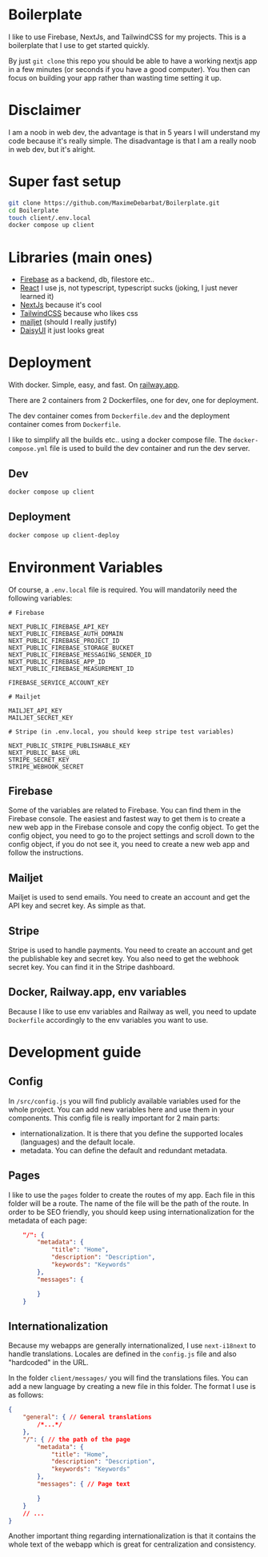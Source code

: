 # Boilerplate

I like to use Firebase, NextJs, and TailwindCSS for my projects. This is a boilerplate that I use to get started quickly.

By just `git clone` this repo you should be able to have a working nextjs app in a few minutes (or seconds if you have a good computer). You then can focus on building your app rather than wasting time setting it up.

# Disclaimer

I am a noob in web dev, the advantage is that in 5 years I will understand my code because it's really simple. The disadvantage is that I am a really noob in web dev, but it's alright.

# Super fast setup

```bash
git clone https://github.com/MaximeDebarbat/Boilerplate.git
cd Boilerplate
touch client/.env.local
docker compose up client
```

# Libraries (main ones)

- [Firebase](https://firebase.google.com/) as a backend, db, filestore etc..
- [React](https://reactjs.org/) I use js, not typescript, typescript sucks (joking, I just never learned it)
- [NextJs](https://nextjs.org/) because it's cool
- [TailwindCSS](https://tailwindcss.com/) because who likes css
- [mailjet](https://www.mailjet.com/) (should I really justify)
- [DaisyUI](https://daisyui.com/) it just looks great

# Deployment

With docker. Simple, easy, and fast. On [railway.app](https://railway.app/).

There are 2 containers from 2 Dockerfiles, one for dev, one for deployment.

The dev container comes from `Dockerfile.dev` and the deployment container comes from `Dockerfile`.

I like to simplify all the builds etc.. using a docker compose file. The `docker-compose.yml` file is used to build the dev container and run the dev server.

## Dev

```bash
docker compose up client
```

## Deployment

```bash
docker compose up client-deploy
```

# Environment Variables

Of course, a `.env.local` file is required. You will mandatorily need the following variables:

```env
# Firebase

NEXT_PUBLIC_FIREBASE_API_KEY
NEXT_PUBLIC_FIREBASE_AUTH_DOMAIN
NEXT_PUBLIC_FIREBASE_PROJECT_ID
NEXT_PUBLIC_FIREBASE_STORAGE_BUCKET
NEXT_PUBLIC_FIREBASE_MESSAGING_SENDER_ID
NEXT_PUBLIC_FIREBASE_APP_ID
NEXT_PUBLIC_FIREBASE_MEASUREMENT_ID

FIREBASE_SERVICE_ACCOUNT_KEY

# Mailjet

MAILJET_API_KEY
MAILJET_SECRET_KEY

# Stripe (in .env.local, you should keep stripe test variables)

NEXT_PUBLIC_STRIPE_PUBLISHABLE_KEY
NEXT_PUBLIC_BASE_URL
STRIPE_SECRET_KEY
STRIPE_WEBHOOK_SECRET
```

## Firebase

Some of the variables are related to Firebase. You can find them in the Firebase console. The easiest and fastest way to get them is to create a new web app in the Firebase console and copy the config object. To get the config object, you need to go to the project settings and scroll down to the config object, if you do not see it, you need to create a new web app and follow the instructions.

## Mailjet

Mailjet is used to send emails. You need to create an account and get the API key and secret key. As simple as that.

## Stripe

Stripe is used to handle payments. You need to create an account and get the publishable key and secret key. You also need to get the webhook secret key. You can find it in the Stripe dashboard.

## Docker, Railway.app, env variables

Because I like to use env variables and Railway as well, you need to update `Dockerfile` accordingly to the env variables you want to use.

# Development guide

## Config

In `/src/config.js` you will find publicly available variables used for the whole project. You can add new variables here and use them in your components. This config file is really important for 2 main parts:
- internationalization. It is there that you define the supported locales (languages) and the default locale.
- metadata. You can define the default and redundant metadata.

## Pages

I like to use the `pages` folder to create the routes of my app. Each file in this folder will be a route. The name of the file will be the path of the route. In order to be SEO friendly, you should keep using internationalization for the metadata of each page:
```json
    "/": {
        "metadata": {
            "title": "Home",
            "description": "Description",
            "keywords": "Keywords"
        },
        "messages": {

        }
    }
```

## Internationalization

Because my webapps are generally internationalized, I use `next-i18next` to handle translations. Locales are defined in the `config.js` file and also "hardcoded" in the URL.

In the folder `client/messages/` you will find the translations files. You can add a new language by creating a new file in this folder.
The format I use is as follows:

```json
{
    "general": { // General translations
        /*...*/
    },
    "/": { // the path of the page
        "metadata": {
            "title": "Home",
            "description": "Description",
            "keywords": "Keywords"
        },
        "messages": { // Page text

        }
    }
    // ...
}
```

Another important thing regarding internationalization is that it contains the whole text of the webapp which is great for centralization and consistency.